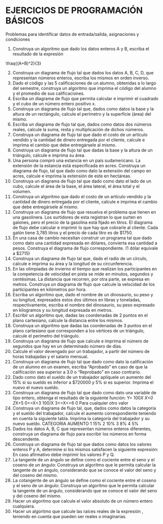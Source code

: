 # EJERCICIOS DE PROGRAMACIÓN BÁSICOS

Problemas para identificar datos de entrada/salida, asignaciones y condiciones

1. Construya un algoritmo que dado los datos enteros A y B, escriba el resultado de la expresión

\fraq{(A+B)^2}{3}

2. Construya un diagrama de flujo tal que dados los datos A, B, C, D, que representan números enteros, escriba los mismos en orden inverso.
3.	Dado el código y las 5 calificaciones de un alumno, obtenidas a lo largo del semestre, construya un algoritmo que imprima el código del alumno y el promedio de sus calificaciones.
4.	Escriba un diagrama de flujo que permita calcular e imprimir el cuadrado y el cubo de un número entero positivo x.
5.	Construya un diagrama de flujo tal que, dados como datos la base y la altura de un rectángulo, calcule el perímetro y la superficie (área) del mismo.
6.	Escriba un diagrama de flujo tal que, dados como datos dos números reales, calcule la suma, resta y multiplicación de dichos números.
7.	Construya un diagrama de flujo tal que dado el costo de un artículo vendido y la cantidad de dinero entregada por el cliente, calcule e imprima el cambio que debe entregársele al mismo.
8.	Construya un diagrama de flujo tal que dadas la base y la altura de un triángulo, calcule e imprima su área.
9.	Una persona compró una estancia en un país sudamericano.  La extensión de la estancia está especificada en acres.  Construya un diagrama de flujo, tal que dado como dato la extensión del campo en acres, calcule e imprima la extensión de este en hectáreas.
10.	Construya un diagrama de flujo tal que dado como dato el lado de un cubo, calcule el área de la base, el área lateral, el área total y el volumen.
11.	Construya un algoritmo que dado el costo de un artículo vendido y la cantidad de dinero entregada por el cliente, calcule e imprima el cambio que debe entregársele al mismo.
12.	Construya un diagrama de flujo que resuelva el problema que tienen en una gasolinera.  Los surtidores de esta registran lo que surten en galones, pero el precio de la gasolina está fijado en litros.  El diagrama de flujo debe calcular e imprimir lo que hay que cobrarle al cliente.  Cada galón tiene 3,785 litros y el precio de cada litro es de $1750.
13.	 En una casa de cambio necesitan construir un programa tal que dado como dato una cantidad expresada en dólares, convierta esa cantidad a pesos.  Construya el diagrama de flujo correspondiente. (1 dólar equivale a $2715)
14.	Construya un diagrama de flujo tal que, dado el radio de un círculo, calcule e imprima su área y la longitud de su circunferencia.
15.	En las olimpiadas de invierno el tiempo que realizan los participantes en la competencia de velocidad en pista se mide en minutos, segundos y centésimas.  La distancia que recorren, por otra parte, se expresa en metros.  Construya un diagrama de flujo que calcule la velocidad de los participantes en kilómetros por hora.
16.	Escriba un algoritmo que, dado el nombre de un dinosaurio, su peso y su longitud, expresados estos dos últimos en libras y toneladas, respectivamente, escriba el nombre del dinosaurio, su peso expresado en kilogramos y su longitud expresada en metros.
17.	Escribir un algoritmo que, dadas las coordenadas de 2 puntos en el plano cartesiano, calcule la distancia entre los mismos.
18.	Construya un algoritmo que dadas las coordenadas de 3 puntos en el plano cartesiano que corresponden a los vértices de un triángulo, calcule el perímetro del triángulo.
19.	Construya un diagrama de flujo que calcule e imprima el número de segundos que hay en un determinado número de días.
20.	Calcule el valor devengado por un trabajador, a partir del número de horas trabajadas y el salario mensual.
21.	Construya un diagrama de flujo tal que dado como dato la calificación de un alumno en un examen, escriba “Aprobado” en caso de que la calificación sea superior a 3.0 o “Reprobado” en caso contrario.
22.	Dado como dato el sueldo de un trabajador aplíquele un aumento del 15% si su sueldo es inferior a $720000 y 5% si es superior.  Imprima el nuevo el nuevo sueldo.
23.	Construya un diagrama de flujo tal que dado como dato una variable de tipo entero, obtenga el resultado de la siguiente función:
Y=	100*X	X<0
	2*X+5	0<=X<3
	100/X	3<=X<=6
	0	Para cualquier otro valor
24.	Construya un diagrama de flujo tal, que, dados como datos la categoría y el sueldo del trabajador, calcule el aumento correspondiente teniendo en cuenta la siguiente tabla.  Imprima la categoría del trabajador y su nuevo sueldo.
CATEGORIA	AUMENTO
1	15%
2	10%
3	8%
4	5%
25.	Dados los datos A, B, C que representan números enteros diferentes, construya un diagrama de flujo para escribir los números en forma descendente.
26.	Construya un diagrama de flujo tal que dados como datos los valores enteros P y A, determine si los mismos satisfacen la siguiente expresión:    En caso afirmativo debe imprimir los valores P y Q.
27.	La tangente de un ángulo se define como el cociente entre el seno y el coseno de un ángulo:   Construya un algoritmo que le permita calcular la tangente de un ángulo, considerando que se conoce el valor del seno y del coseno del mismo.
28.	La cotangente de un ángulo se define como el cociente entre el coseno y el seno de un ángulo:   Construya un algoritmo que le permita calcular la tangente de un ángulo, considerando que se conoce el valor del seno y del coseno del mismo.
29.	Hacer un algoritmo que calcule el valor absoluto de un número entero cualquiera.
30.	Hacer un algoritmo que calcule las raíces reales de la expresión  , teniendo en cuenta que pueden ser reales o imaginarias.

